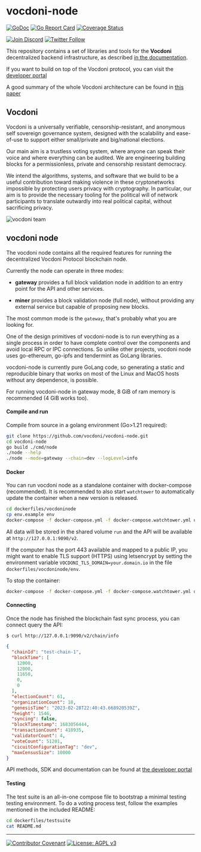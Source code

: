 # vocdoni-node

[![GoDoc](https://godoc.org/go.vocdoni.io/dvote?status.svg)](https://godoc.org/go.vocdoni.io/dvote)
[![Go Report Card](https://goreportcard.com/badge/go.vocdoni.io/dvote)](https://goreportcard.com/report/go.vocdoni.io/dvote)
[![Coverage Status](https://coveralls.io/repos/github/vocdoni/vocdoni-node/badge.svg)](https://coveralls.io/github/vocdoni/vocdoni-node)

[![Join Discord](https://img.shields.io/badge/discord-join%20chat-blue.svg)](https://discord.gg/xFTh8Np2ga)
[![Twitter Follow](https://img.shields.io/twitter/follow/vocdoni.svg?style=social&label=Follow)](https://twitter.com/vocdoni)

This repository contains a set of libraries and tools for the **Vocdoni** decentralized backend infrastructure, as described [in the documentation](https://docs.vocdoni.io/).

If you want to build on top of the Vocdoni protocol, you can visit the [developer portal](https://developer.vocdoni.io)

A good summary of the whole Vocdoni architecture can be found in [this paper](https://law.mit.edu/pub/remotevotingintheageofcryptography)

## Vocdoni

Vocdoni is a universally verifiable, censorship-resistant, and anonymous self sovereign governance system, designed with the scalability and ease-of-use to support either small/private and big/national elections.

Our main aim is a trustless voting system, where anyone can speak their voice and where everything can be audited. We are engineering building blocks for a permissionless, private and censorship resistant democracy.

We intend the algorithms, systems, and software that we build to be a useful contribution toward making violence in these cryptonetworks impossible by protecting users privacy with cryptography. In particular, our aim is to provide the necessary tooling for the political will of network participants to translate outwardly into real political capital, without sacrificing privacy.

![vocdoni team](https://assets.gitlab-static.net/uploads/-/system/project/avatar/12677379/go-dvote.png)

## vocdoni node

The vocdoni node contains all the required features for running the decentralized Vocdoni Protocol blockchain node.

Currently the node can operate in three modes:

- **gateway** provides a full block validation node in addition to an entry point for the API and other services.

- **miner** provides a block validation node (full node), without providing any external service but capable of proposing new blocks.

The most common mode is the `gateway`, that's probably what you are looking for.

One of the design primitives of vocdoni-node is to run everything as a single process in order to have complete control over the components and avoid local RPC or IPC connections. So unlike other projects, vocdoni node uses go-ethereum, go-ipfs and tendermint as GoLang libraries.

vocdoni-node is currently pure GoLang code, so generating a static and reproducible binary that works on most of the Linux and MacOS hosts without any dependence, is possible.

For running vocdoni-node in gateway mode, 8 GiB of ram memory is recommended (4 GiB works too).

#### Compile and run

Compile from source in a golang environment (Go>1.21 required):

```bash
git clone https://github.com/vocdoni/vocdoni-node.git
cd vocdoni-node
go build ./cmd/node
./node --help
./node --mode=gateway --chain=dev --logLevel=info
```

#### Docker

You can run vocdoni node as a standalone container with docker-compose (recommended).
It is recommended to also start `watchtower` to automatically update the container when a new version is released.

```bash
cd dockerfiles/vocdoninode
cp env.example env
docker-compose -f docker-compose.yml -f docker-compose.watchtower.yml up -d 
```

All data will be stored in the shared volume `run` and the API will be available at `http://127.0.0.1:9090/v2`.

If the computer has the port 443 available and mapped to a public IP, you might want to enable TLS support (HTTPS) using letsencrypt by setting the environment variable `VOCDONI_TLS_DOMAIN=your.domain.io` in the file `dockerfiles/vocdoninode/env`.

To stop the container: 

```bash
docker-compose -f docker-compose.yml -f docker-compose.watchtower.yml down
```

#### Connecting

Once the node has finished the blockchain fast sync process, you can connect query the API:

`$ curl http://127.0.0.1:9090/v2/chain/info`

```json
{
  "chainId": "test-chain-1",
  "blockTime": [
    12000,
    12000,
    11650,
    0,
    0
  ],
  "electionCount": 61,
  "organizationCount": 18,
  "genesisTime": "2023-02-28T22:40:43.668920539Z",
  "height": 1546,
  "syncing": false,
  "blockTimestamp": 1683056444,
  "transactionCount": 418935,
  "validatorCount": 4,
  "voteCount": 51201,
  "cicuitConfigurationTag": "dev",
  "maxCensusSize": 10000
}

```

API methods, SDK and documentation can be found at [the developer portal](https://developer.vocdoni.io)

#### Testing

The test suite is an all-in-one compose file to bootstrap a minimal testing testing environment. To do a voting process test, follow the examples mentioned in the included README:

```bash
cd dockerfiles/testsuite
cat README.md
```

---

[![Contributor Covenant](https://img.shields.io/badge/Contributor%20Covenant-v1.4%20adopted-ff69b4.svg)](code-of-conduct.md) [![License: AGPL v3](https://img.shields.io/badge/License-AGPL%20v3-blue.svg)](https://www.gnu.org/licenses/agpl-3.0)
